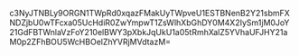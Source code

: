 c3NyJTNBLy9ORGN1TWpRd0xqazFMakUyTWpveU1ESTBNenB2Y21sbmFXNDZjbU0wTFcxa05UcHdiR0ZwYmpwT1ZsWlhXbGhDY0M4X2IySm1jM0JoY21GdFBTWnlaVzFoY210elBWY3pXbkJqUkU1a05tRmhXalZ5YVhaUFJHY21aM0p2ZFhBOU5WcHBOelZhYVRjMVdtazM=
